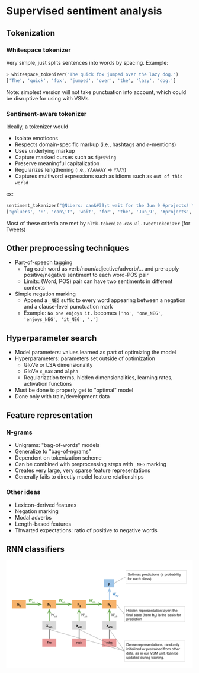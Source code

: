 # Supervised sentiment analysis

## Tokenization

### Whitespace tokenizer
Very simple, just splits sentences into words by spacing. Example:

```python
> whitespace_tokenizer("The quick fox jumped over the lazy dog.")
['The', 'quick', 'fox', 'jumped', 'over', 'the', 'lazy', 'dog.']
```

Note: simplest version will not take punctuation into account, which could be disruptive for using with VSMs

### Sentiment-aware tokenizer
Ideally, a tokenizer would
* Isolate emoticons
* Respects domain-specific markup (i.e., hashtags and `@`-mentions)
* Uses underlying markup
* Capture masked curses such as `f@#$%ing`
* Preserve meaningful capitalization
* Regularizes lengthening (i.e., `YAAAAAY` => `YAAY`)
* Captures multiword expressions such as idioms such as `out of this world`

ex:

```python
sentiment_tokenizer("@NLUers: can&#39;t wait for the Jun 9 #projects! YAAAAAAY!!! &gt;:-D http://stanford.edu/class/cs224u/.")
['@nluers', ':', 'can\'t', 'wait', 'for', 'the', 'Jun_9', '#projects', '!', 'YAAAY', '!', '!', '!', '>:-D', 'http://stanford.edu/class/cs224u/', '.']
```

Most of these criteria are met by `nltk.tokenize.casual.TweetTokenizer` (for Tweets)

## Other preprocessing techniques
* Part-of-speech tagging
    - Tag each word as verb/noun/adjective/adverb/... and pre-apply positive/negative sentiment to each word-POS pair
    - Limits: (Word, POS) pair can have two sentiments in different contexts
* Simple negation marking
    - Append a `_NEG` suffix to every word appearing between a negation and a clause-level punctuation mark
    - Example: `No one enjoys it.` becomes `['no', 'one_NEG', 'enjoys_NEG', 'it_NEG', '.']`

## Hyperparameter search
* Model parameters: values learned as part of optimizing the model
* Hyperparameters: parameters set outside of optimization
    - GloVe or LSA dimensionality
    - GloVe `x_max` and `alpha`
    - Regularization terms, hidden dimensionalities, learning rates, activation functions
* Must be done to properly get to "optimal" model
* Done only with train/development data

## Feature representation

### N-grams
* Unigrams: "bag-of-words" models
* Generalize to "bag-of-ngrams"
* Dependent on tokenization scheme
* Can be combined with preprocessing steps with `_NEG` marking
* Creates very large, very sparse feature representations
* Generally fails to directly model feature relationships

### Other ideas
* Lexicon-derived features
* Negation marking
* Modal adverbs
* Length-based features
* Thwarted expectations: ratio of positive to negative words

## RNN classifiers
![RNN](./img/2021-04-12-rnn.png)